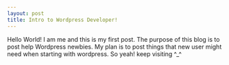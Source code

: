 ```yaml
---
layout: post
title: Intro to Wordpress Developer!
---
```


Hello World! I am me and this is my first post. The purpose of this blog is to post help Wordpress newbies. My plan is to post things that new user might need when starting with wordpress. So yeah! keep visiting ^_^